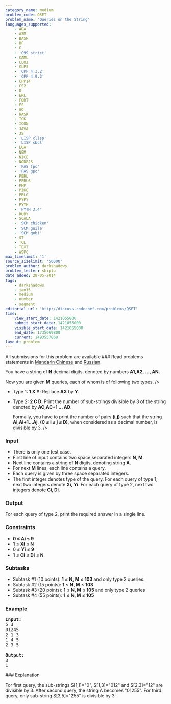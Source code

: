 ```yaml
---
category_name: medium
problem_code: QSET
problem_name: 'Queries on the String'
languages_supported:
    - ADA
    - ASM
    - BASH
    - BF
    - C
    - 'C99 strict'
    - CAML
    - CLOJ
    - CLPS
    - 'CPP 4.3.2'
    - 'CPP 4.9.2'
    - CPP14
    - CS2
    - D
    - ERL
    - FORT
    - FS
    - GO
    - HASK
    - ICK
    - ICON
    - JAVA
    - JS
    - 'LISP clisp'
    - 'LISP sbcl'
    - LUA
    - NEM
    - NICE
    - NODEJS
    - 'PAS fpc'
    - 'PAS gpc'
    - PERL
    - PERL6
    - PHP
    - PIKE
    - PRLG
    - PYPY
    - PYTH
    - 'PYTH 3.4'
    - RUBY
    - SCALA
    - 'SCM chicken'
    - 'SCM guile'
    - 'SCM qobi'
    - ST
    - TCL
    - TEXT
    - WSPC
max_timelimit: '1'
source_sizelimit: '50000'
problem_author: darkshadows
problem_tester: shiplu
date_added: 28-05-2014
tags:
    - darkshadows
    - jan15
    - medium
    - number
    - segment
editorial_url: 'http://discuss.codechef.com/problems/QSET'
time:
    view_start_date: 1421055000
    submit_start_date: 1421055000
    visible_start_date: 1421055000
    end_date: 1735669800
    current: 1493557868
layout: problem
---
```

All submissions for this problem are available.###  Read problems statements in [Mandarin Chinese](http://www.codechef.com/download/translated/JAN15/mandarin/QSET.pdf) and [Russian](http://www.codechef.com/download/translated/JAN15/russian/QSET.pdf).

You have a string of **N** decimal digits, denoted by numbers **A1,A2, ..., AN**.

Now you are given **M** queries, each of whom is of following two types.
/>

- Type 1: **1 X Y**: Replace **AX** by **Y**.
- Type 2: **2 C D**: Print the number of sub-strings divisible by 3 of the string denoted by **AC,AC+1 ...
  AD**.
  
  
  Formally, you have to print the number of pairs **(i,j)** such that the string **Ai,Ai+1...Aj**,
  **(C ≤ i ≤ j ≤ D)**, when considered as a decimal number, is divisible by 3. />

### Input

- There is only one test case.
- First line of input contains two space separated integers **N, M**.
- Next line contains a string of **N** digits, denoting string **A**.
- For next **M** lines, each line contains a query.
- Each query is given by three space separated integers.
- The first integer denotes type of the query. For each query of type 1, next two integers denote **Xi, Yi**.
  For each query of type 2, next two integers denote **Ci, Di**.

### Output

For each query of type 2, print the required answer in a single line.

### Constraints

- **0 ≤ Ai ≤ 9**
- **1** ≤ **Xi** ≤ **N**
- 0 ≤ **Yi** ≤ **9**
- **1** ≤ **Ci** ≤ **Di** ≤ **N**

### Subtasks

- Subtask #1 (10 points): **1** ≤ **N, M** ≤ **103** and only type 2 queries.
- Subtask #2 (15 points): **1** ≤ **N, M** ≤ **103**
- Subtask #3 (20 points): **1** ≤ **N, M** ≤ **105** and only type 2 queries
- Subtask #4 (55 points): **1** ≤ **N, M** ≤ **105**

### Example

<pre><b>Input:</b>
5 3
01245
2 1 3
1 4 5
2 3 5

<b>Output:</b>
3
1
</pre>### Explanation

For first query, the sub-strings S\[1,1\]="0", S\[1,3\]="012" and S\[2,3\]="12" are divisible by 3.
After second query, the string A becomes "01255".
For third query, only sub-string S\[3,5\]="255" is divisible by 3.
